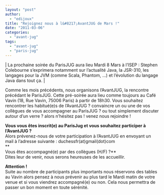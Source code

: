 ```yaml
---
layout: "post"
author: 
  - "edijoux"
title: "Rejoignez nous à l&#8217;AvantJUG de Mars !"
date: "2011-03-06"
categories: 
  - "avant-jug"
tags: 
  - "avant-jug"
  - "paris-jug"
---
```


| La prochaine soirée du ParisJUG aura lieu Mardi 8 Mars à l’ISEP : Stephen Colebourne s’exprimera notamment sur l’actualité Java, la JSR-310, les langages pour la JVM (comme Scala, Phantom, …) et l’évolution du langage Java dans tout ça. |

Comme les mois précédents, nous organisons l’AvantJUG, la rencontre précédant le ParisJUG. Cette pré-soirée aura lieu comme toujours au Café Vavin (18, Rue Vavin, 75006 Paris) à partir de 18h30. Vous souhaitez rencontrer les habitué(e)s de l’AvantJUG ? convaincre un ou une de vos collègues de vous accompagner au ParisJUG ? ou tout simplement discuter autour d’un verre ? alors n’hésitez pas ! venez nous rejoindre !

**Vous vous êtes inscrit(e) au ParisJug et vous souhaitez participer à l’AvantJUG ?**  
Alors prévenez-nous de votre participation à l’AvantJUG en envoyant un mail à l’adresse suivante : duchessfr(at)gmail(dot)com  
**  
Vous êtes accompagné(e) par des collègues (H/F) ?**  
Dites leur de venir, nous serons heureuses de les accueillir.

**Attention !**  
Suite au nombre de participants plus importants nous réservons des tables au Vavin alors pensez à nous prévenir au plus tard le Mardi matin de votre venue et si vous viendrez accompagné(e) ou non. Cela nous permettra de passer un bon moment en toute sérénité.

